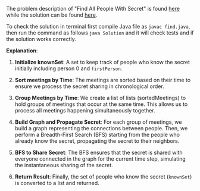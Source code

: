 The problem description of "Find All People With Secret" is found [here](https://leetcode.com/problems/find-all-people-with-secret/) while the solution can be found [here](https://github.com/aurimas13/Solutions-To-Problems/blob/main/LeetCode/Java%20Solutions/Find%20All%20People%20With%20Secret/find.java).

To check the solution in terminal first compile Java file as `javac find.java`, then run the command as follows `java Solution` and it will check tests and if the solution works correctly.

**Explanation**:

1. **Initialize knownSet**: A set to keep track of people who know the secret initially including person 0 and `firstPerson`.

2. **Sort meetings by Time**: The meetings are sorted based on their time to ensure we process the secret sharing in chronological order.

3. **Group Meetings by Time**: We create a list of lists (sortedMeetings) to hold groups of meetings that occur at the same time. This allows us to process all meetings happening simultaneously together.

4. **Build Graph and Propagate Secret**: For each group of meetings, we build a graph representing the connections between people. Then, we perform a Breadth-First Search (BFS) starting from the people who already know the secret, propagating the secret to their neighbors.

5. **BFS to Share Secret**: The BFS ensures that the secret is shared with everyone connected in the graph for the current time step, simulating the instantaneous sharing of the secret.

6. **Return Result**: Finally, the set of people who know the secret (`knownSet`) is converted to a list and returned.